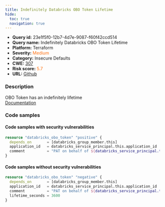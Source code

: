 ```yaml
---
title: Indefinitely Databricks OBO Token Lifetime
hide:
  toc: true
  navigation: true
---
```


<style>
  .highlight .hll {
    background-color: #ff171742;
  }
  .md-content {
    max-width: 1100px;
    margin: 0 auto;
  }
</style>

-   **Query id:** 23e1f5f0-12b7-4d7e-9087-f60f42ccd514
-   **Query name:** Indefinitely Databricks OBO Token Lifetime
-   **Platform:** Terraform
-   **Severity:** <span style="color:#ff7213">Medium</span>
-   **Category:** Insecure Defaults
-   **CWE:** <a href="https://cwe.mitre.org/data/definitions/307.html" onclick="newWindowOpenerSafe(event, 'https://cwe.mitre.org/data/definitions/307.html')">307</a>
-   **Risk score:** <span style="color:#ff7213">5.7</span>
-   **URL:** [Github](https://github.com/Checkmarx/kics/tree/master/assets/queries/terraform/databricks/indefinitely_obo_token)

### Description
OBO Token has an indefinitely lifetime<br>
[Documentation](https://registry.terraform.io/providers/databricks/databricks/latest/docs/resources/obo_token)

### Code samples
#### Code samples with security vulnerabilities
```tf title="Positive test num. 1 - tf file" hl_lines="1"
resource "databricks_obo_token" "positive" {
  depends_on       = [databricks_group_member.this]
  application_id   = databricks_service_principal.this.application_id
  comment          = "PAT on behalf of ${databricks_service_principal.this.display_name}"
}

```


#### Code samples without security vulnerabilities
```tf title="Negative test num. 1 - tf file"
resource "databricks_obo_token" "negative" {
  depends_on       = [databricks_group_member.this]
  application_id   = databricks_service_principal.this.application_id
  comment          = "PAT on behalf of ${databricks_service_principal.this.display_name}"
  lifetime_seconds = 3600
}

```

